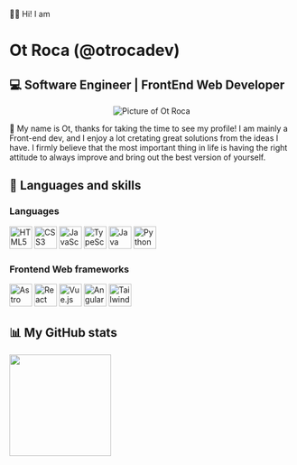 
👋🏼 Hi! I am 
# Ot Roca (@otrocadev)
## 💻 **Software Engineer | FrontEnd Web Developer**

<p align="center" width="300">
  <img src="./otroca.avif" alt="Picture of Ot Roca">
</p>

🙂 My name is Ot, thanks for taking the time to see my profile! I am mainly a Front-end dev, and I enjoy a lot cretating great solutions from the ideas I have. I firmly believe that the most important thing in life is having the right attitude to always improve and bring out the best version of yourself.

## 🧰 Languages and skills

### Languages
<p align="left">
  <img src="https://cdn.jsdelivr.net/gh/devicons/devicon/icons/html5/html5-original.svg" width="40" alt="HTML5" />
  <img src="https://cdn.jsdelivr.net/gh/devicons/devicon/icons/css3/css3-original.svg" width="40" alt="CSS3" />
  <img src="https://cdn.jsdelivr.net/gh/devicons/devicon/icons/javascript/javascript-original.svg" width="40" alt="JavaScript" />
  <img src="https://cdn.jsdelivr.net/gh/devicons/devicon/icons/typescript/typescript-original.svg" width="40" alt="TypeScript" />
  <img src="https://cdn.jsdelivr.net/gh/devicons/devicon/icons/java/java-original.svg" width="40" alt="Java" />
  <img src="https://cdn.jsdelivr.net/gh/devicons/devicon/icons/python/python-original.svg" width="40" alt="Python" />
</p>

### Frontend Web frameworks
<p align="left">
  <img src="https://cdn.jsdelivr.net/gh/devicons/devicon/icons/astro/astro-original.svg" width="40" alt="Astro" />
  <img src="https://cdn.jsdelivr.net/gh/devicons/devicon/icons/react/react-original.svg" width="40" alt="React" />
  <img src="https://cdn.jsdelivr.net/gh/devicons/devicon/icons/vuejs/vuejs-original.svg" width="40" alt="Vue.js" />
  <img src="https://cdn.jsdelivr.net/gh/devicons/devicon/icons/angularjs/angularjs-original.svg" width="40" alt="Angular" />
  <img src="https://cdn.jsdelivr.net/gh/devicons/devicon@latest/icons/tailwindcss/tailwindcss-original-original.svg" width="40" alt="Tailwind CSS" />
</p>
  

## 📊 My GitHub stats
<p align="left" display="flex">
  <img src="https://github-readme-stats.vercel.app/api/top-langs/?username=otrocadev&layout=compact&theme=radical" height="180">
</p>

